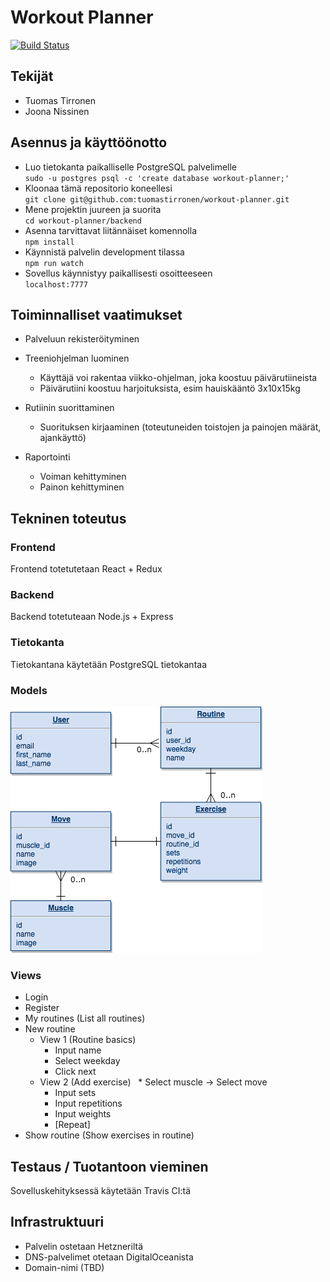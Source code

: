 # Workout Planner

[![Build Status](https://travis-ci.org/tuomastirronen/workout-planner.svg?branch=master)](https://travis-ci.org/tuomastirronen/workout-planner)

## Tekijät
* Tuomas Tirronen
* Joona Nissinen

## Asennus ja käyttöönotto
* Luo tietokanta paikalliselle PostgreSQL palvelimelle  
`sudo -u postgres psql -c 'create database workout-planner;'`
* Kloonaa tämä repositorio koneellesi  
`git clone git@github.com:tuomastirronen/workout-planner.git`
* Mene projektin juureen ja suorita  
`cd workout-planner/backend`
* Asenna tarvittavat liitännäiset komennolla  
`npm install`
* Käynnistä palvelin development tilassa  
`npm run watch`
* Sovellus käynnistyy paikallisesti osoitteeseen  
`localhost:7777`

## Toiminnalliset vaatimukset
* Palveluun rekisteröityminen
* Treeniohjelman luominen
  * Käyttäjä voi rakentaa viikko-ohjelman, joka koostuu päivärutiineista
  * Päivärutiini koostuu harjoituksista, esim hauiskääntö 3x10x15kg
  
* Rutiinin suorittaminen
  * Suorituksen kirjaaminen (toteutuneiden toistojen ja painojen määrät, ajankäyttö)
  
* Raportointi
  * Voiman kehittyminen
  * Painon kehittyminen

## Tekninen toteutus

### Frontend
Frontend totetutetaan React + Redux

### Backend
Backend totetuteaan Node.js + Express

### Tietokanta
Tietokantana käytetään PostgreSQL tietokantaa

### Models
![alt text](https://raw.githubusercontent.com/tuomastirronen/workout-planner/master/doc/database.png)
  
### Views
* Login
* Register
* My routines (List all routines)
* New routine
  * View 1 (Routine basics)
    * Input name
    * Select weekday
    * Click next
  * View 2 (Add exercise)
    * Select muscle -> Select move
    * Input sets
    * Input repetitions
    * Input weights
    * [Repeat]
* Show routine (Show exercises in routine)
  
  
## Testaus / Tuotantoon vieminen
Sovelluskehityksessä käytetään Travis CI:tä

## Infrastruktuuri
* Palvelin ostetaan Hetzneriltä
* DNS-palvelimet otetaan DigitalOceanista
* Domain-nimi (TBD)

  

